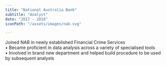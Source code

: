 ```yaml
---
title: "National Australia Bank"
subtitle: "Analyst"
date: "2017 - 2018"
iconPath: "/assets/images/nab.svg"

---
```


Joined NAB in newly established Financial Crime Services\
• Became proficient in data analysis across a variety of specialised tools\
• Involved in brand new department and helped build procedure to be used by subsequent analysts